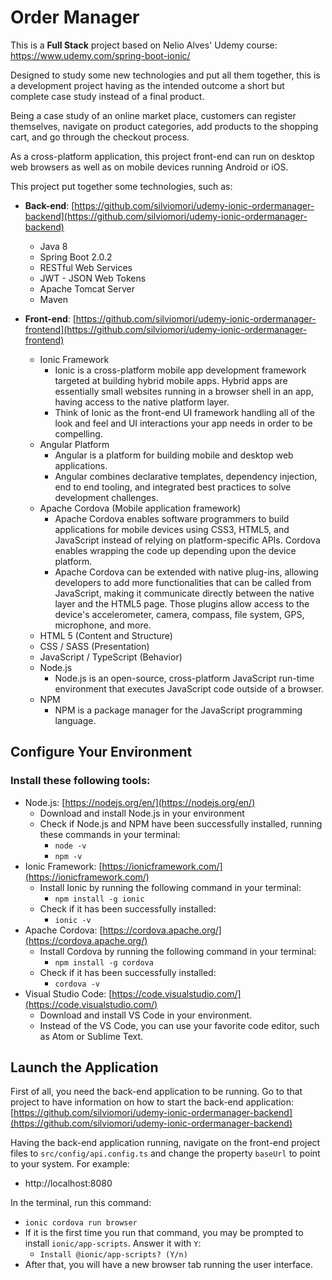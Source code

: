 # Order Manager

This is a **Full Stack** project based on Nelio Alves' Udemy course:  
https://www.udemy.com/spring-boot-ionic/  

Designed to study some new technologies and put all them together, this is a development project having as the intended outcome a short but complete case study instead of a final product.

Being a case study of an online market place, customers can register themselves, navigate on product categories, add products to the shopping cart, and go through the checkout process.

As a cross-platform application, this project front-end can run on desktop web browsers as well as on mobile devices running Android or iOS.

This project put together some technologies, such as:

* **Back-end**: [https://github.com/silviomori/udemy-ionic-ordermanager-backend](https://github.com/silviomori/udemy-ionic-ordermanager-backend)
	* Java 8
	* Spring Boot 2.0.2
	* RESTful Web Services
	* JWT - JSON Web Tokens
	* Apache Tomcat Server
	* Maven

* **Front-end**: [https://github.com/silviomori/udemy-ionic-ordermanager-frontend](https://github.com/silviomori/udemy-ionic-ordermanager-frontend)
	* Ionic Framework
		* Ionic is a cross-platform mobile app development framework targeted at building hybrid mobile apps. Hybrid apps are essentially small websites running in a browser shell in an app, having access to the native platform layer.
		* Think of Ionic as the front-end UI framework handling all of the look and feel and UI interactions your app needs in order to be compelling.
	* Angular Platform
		* Angular is a platform for building mobile and desktop web applications.
		* Angular combines declarative templates, dependency injection, end to end tooling, and integrated best practices to solve development challenges.
	* Apache Cordova (Mobile application framework)
		* Apache Cordova enables software programmers to build applications for mobile devices using CSS3, HTML5, and JavaScript instead of relying on platform-specific APIs. Cordova enables wrapping the code up depending upon the device platform.
		* Apache Cordova can be extended with native plug-ins, allowing developers to add more functionalities that can be called from JavaScript, making it communicate directly between the native layer and the HTML5 page. Those plugins allow access to the device's accelerometer, camera, compass, file system, GPS, microphone, and more.
	* HTML 5 (Content and Structure)
	* CSS / SASS (Presentation)
	* JavaScript / TypeScript (Behavior)
	* Node.js
		* Node.js is an open-source, cross-platform JavaScript run-time environment that executes JavaScript code outside of a browser.
	* NPM
		* NPM is a package manager for the JavaScript programming language.


## Configure Your Environment
### Install these following tools:
* Node.js: [https://nodejs.org/en/](https://nodejs.org/en/)
	* Download and install Node.js in your environment
	* Check if Node.js and NPM have been successfully installed, running these commands in your terminal:
		* `node -v`
		* `npm -v`
* Ionic Framework: [https://ionicframework.com/](https://ionicframework.com/)
	* Install Ionic by running the following command in your terminal:
		* `npm install -g ionic`
	* Check if it has been successfully installed:
		* `ionic -v`
* Apache Cordova: [https://cordova.apache.org/](https://cordova.apache.org/)
	* Install Cordova by running the following command in your terminal:
		* `npm install -g cordova`
	* Check if it has been successfully installed:
		* `cordova -v`
* Visual Studio Code: [https://code.visualstudio.com/](https://code.visualstudio.com/)
	* Download and install VS Code in your environment.
	* Instead of the VS Code, you can use your favorite code editor, such as Atom or Sublime Text.

## Launch the Application
First of all, you need the back-end application to be running. Go to that project to have information on how to start the back-end application: [https://github.com/silviomori/udemy-ionic-ordermanager-backend](https://github.com/silviomori/udemy-ionic-ordermanager-backend)

Having the back-end application running, navigate on the front-end project files to `src/config/api.config.ts` and change the property `baseUrl` to point to your system. For example:

* http://localhost:8080

In the terminal, run this command:

* `ionic cordova run browser`
* If it is the first time you run that command, you may be prompted to install `ionic/app-scripts`. Answer it with `Y`:
	* `Install @ionic/app-scripts? (Y/n)`
* After that, you will have a new browser tab running the user interface.
